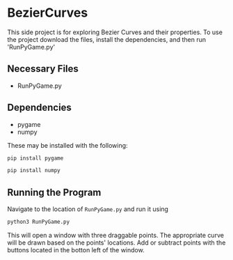 # BezierCurves

This side project is for exploring Bezier Curves and their properties. To use the project download the files, install the dependencies, and then run 'RunPyGame.py'

## Necessary Files
 - RunPyGame.py

## Dependencies
 - pygame
 - numpy
<!-- -->
These may be installed with the following:

```bash
pip install pygame
```

```bash
pip install numpy
```

## Running the Program
Navigate to the location of `RunPyGame.py` and run it using

```bash
python3 RunPyGame.py
```

This will open a window with three draggable points. The appropriate curve will be drawn based on the points' locations. Add or subtract points with the buttons located in the botton left of the window.